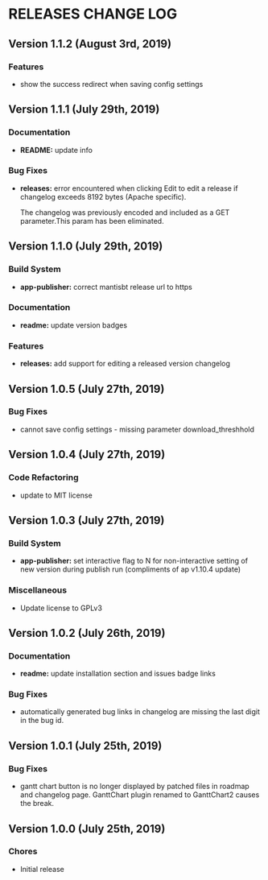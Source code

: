 # RELEASES CHANGE LOG

## Version 1.1.2 (August 3rd, 2019)

### Features

- show the success redirect when saving config settings

## Version 1.1.1 (July 29th, 2019)

### Documentation

- **README:** update info

### Bug Fixes

- **releases:** error encountered when clicking Edit to edit a release if changelog exceeds 8192 bytes (Apache specific).

	The changelog was previously encoded and included as a GET parameter.This param has been eliminated.

## Version 1.1.0 (July 29th, 2019)

### Build System

- **app-publisher:** correct mantisbt release url to https

### Documentation

- **readme:** update version badges

### Features

- **releases:** add support for editing a released version changelog

## Version 1.0.5 (July 27th, 2019)

### Bug Fixes

- cannot save config settings - missing parameter download_threshhold

## Version 1.0.4 (July 27th, 2019)

### Code Refactoring

- update to MIT license

## Version 1.0.3 (July 27th, 2019)

### Build System

- **app-publisher:** set interactive flag to N for non-interactive setting of new version during publish run (compliments of ap v1.10.4 update)

### Miscellaneous

- Update license to GPLv3

## Version 1.0.2 (July 26th, 2019)

### Documentation

- **readme:** update installation section and issues badge links

### Bug Fixes

- automatically generated bug links in changelog are missing the last digit in the bug id.

## Version 1.0.1 (July 25th, 2019)

### Bug Fixes

- gantt chart button is no longer displayed by patched files in roadmap and changelog page.  GanttChart plugin renamed to GanttChart2 causes the break.

## Version 1.0.0 (July 25th, 2019)

### Chores

- Initial release

